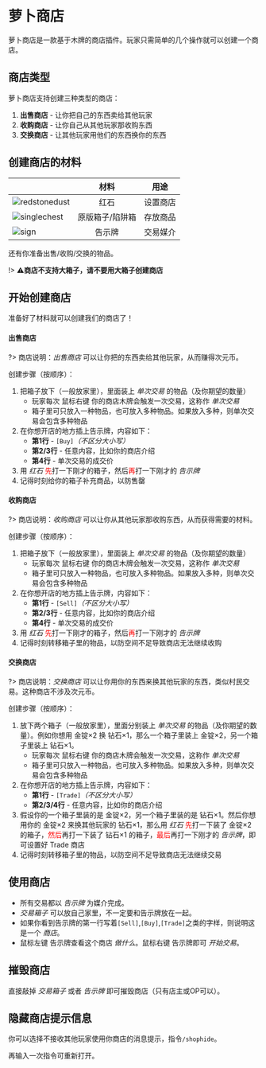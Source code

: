 # 萝卜商店

萝卜商店是一款基于木牌的商店插件。玩家只需简单的几个操作就可以创建一个商店。

## 商店类型

萝卜商店支持创建三种类型的商店：

1. **出售商店** - 让你把自己的东西卖给其他玩家
2. **收购商店** - 让你自己从其他玩家那收购东西
3. **交换商店** - 让其他玩家用他们的东西换你的东西

## 创建商店的材料

[redstone]: https://gamepedia.cursecdn.com/minecraft_gamepedia/thumb/9/91/Redstone_Dust_Revision_1.png/64px-Redstone_Dust_Revision_1.png ':size=32'
[singlechest]: https://gamepedia.cursecdn.com/minecraft_gamepedia/thumb/3/32/Chest_Revision_1.png/64px-Chest_Revision_1.png ':size=32'
[sign]: https://gamepedia.cursecdn.com/minecraft_gamepedia/thumb/0/0d/Oak_Sign_Revision_1.png/64px-Oak_Sign_Revision_1.png ':size=32'

|                             |      材料       |   用途   |
| --------------------------- | :-------------: | :------: |
| ![redstonedust][redstone]   |      红石       | 设置商店 |
| ![singlechest][singlechest] | 原版箱子/陷阱箱 | 存放商品 |
| ![sign][sign]               |     告示牌      | 交易媒介 |

还有你准备出售/收购/交换的物品。

!> ⚠️**商店不支持大箱子，请不要用大箱子创建商店**

## 开始创建商店

准备好了材料就可以创建我们的商店了！

<!-- tabs:start -->

#### **出售商店**

?> 商店说明：*出售商店* 可以让你把的东西卖给其他玩家，从而赚得次元币。

创建步骤（按顺序）：

1. 把箱子放下（一般放家里），里面装上 *单次交易* 的物品（及你期望的数量）
   - 玩家每次 <kbd>鼠标右键</kbd> 你的商店木牌会触发一次交易，这称作 *单次交易*
   - 箱子里可只放入一种物品，也可放入多种物品。如果放入多种，则单次交易会包含多种物品
2. 在你想开店的地方插上告示牌，内容如下：
   - **第1行** - `[Buy]`*（不区分大小写）*
   - **第2/3行** - 任意内容，比如你的商店介绍
   - **第4行** - 单次交易的成交价
3. 用 *红石* <span style="color: red">先</span>打一下刚才的箱子，然后<span style="color: red">再</span>打一下刚才的 *告示牌*
4. 记得时刻给你的箱子补充商品，以防售罄

#### **收购商店**

?> 商店说明：*收购商店* 可以让你从其他玩家那收购东西，从而获得需要的材料。

创建步骤（按顺序）：

1. 把箱子放下（一般放家里），里面装上 *单次交易* 的物品（及你期望的数量）
   - 玩家每次 <kbd>鼠标右键</kbd> 你的商店木牌会触发一次交易，这称作 *单次交易*
   - 箱子里可只放入一种物品，也可放入多种物品。如果放入多种，则单次交易会包含多种物品
2. 在你想开店的地方插上告示牌，内容如下：
   - **第1行** - `[Sell]`*（不区分大小写）*
   - **第2/3行** - 任意内容，比如你的商店介绍
   - **第4行** - 单次交易的成交价
3. 用 *红石* <span style="color: red">先</span>打一下刚才的箱子，然后<span style="color: red">再</span>打一下刚才的 *告示牌*
4. 记得时刻转移箱子里的物品，以防空间不足导致商店无法继续收购

#### **交换商店**

?> 商店说明：*交换商店* 可以让你用你的东西来换其他玩家的东西，类似村民交易。这种商店不涉及次元币。

创建步骤（按顺序）：

1. 放下两个箱子（一般放家里），里面分别装上 *单次交易* 的物品（及你期望的数量）。例如你想用 金锭×2 换 钻石×1，那么一个箱子里装上 金锭×2，另一个箱子里装上 钻石×1。
   - 玩家每次 <kbd>鼠标右键</kbd> 你的商店木牌会触发一次交易，这称作 *单次交易*
   - 箱子里可只放入一种物品，也可放入多种物品。如果放入多种，则单次交易会包含多种物品
2. 在你想开店的地方插上告示牌，内容如下：
   - **第1行** - `[Trade]`*（不区分大小写）*
   - **第2/3/4行** - 任意内容，比如你的商店介绍
3. 假设你的一个箱子里装的是 金锭×2，另一个箱子里装的是 钻石×1。然后你想用你的 金锭×2 来换其他玩家的 钻石×1，那么用 *红石* <span style="color: red">先</span>打一下装了 金锭×2 的箱子，<span style="color: red">然后</span>再打一下装了 钻石×1 的箱子，<span style="color: red">最后</span>再打一下刚才的 *告示牌*，即可设置好 Trade 商店
4. 记得时刻转移箱子里的物品，以防空间不足导致商店无法继续交易

<!-- tabs:end -->

## 使用商店

- 所有交易都以 *告示牌* 为媒介完成。
- *交易箱子* 可以放自己家里，不一定要和告示牌放在一起。
- 如果你看到告示牌的第一行写着`[Sell]`,`[Buy]`,`[Trade]`之类的字样，则说明这是一个 *商店*。
- <kbd>鼠标左键</kbd> 告示牌查看这个商店 *做什么*。<kbd>鼠标右键</kbd> 告示牌即可 *开始交易*。

## 摧毁商店

直接敲掉 *交易箱子* 或者 *告示牌* 即可摧毁商店（只有店主或OP可以）。

## 隐藏商店提示信息

你可以选择不接收其他玩家使用你商店的消息提示，指令`/shophide`。

再输入一次指令可重新打开。
